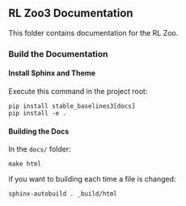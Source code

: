 ## RL Zoo3 Documentation

This folder contains documentation for the RL Zoo.


### Build the Documentation

#### Install Sphinx and Theme
Execute this command in the project root:
```
pip install stable_baselines3[docs]
pip install -e .
```

#### Building the Docs

In the `docs/` folder:
```
make html
```

if you want to building each time a file is changed:

```
sphinx-autobuild . _build/html
```
